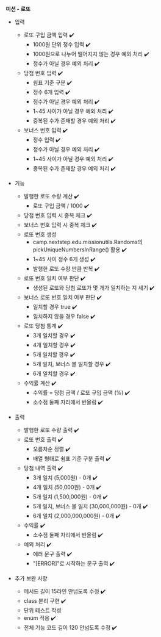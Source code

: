 **미션 - 로또**

- 입력
  - 로또 구입 금액 입력 ✔️
    - 1000원 단위 정수 입력 ✔️
    - 1000원으로 나누어 떨어지지 않는 경우 예외 처리 ✔️
    - 정수가 아닐 경우 예외 처리 ✔️
  - 당첨 번호 입력 ✔️
    - 쉼표 기준 구분 ✔️
    - 정수 6개 입력 ✔️
    - 정수가 아닐 경우 예외 처리 ✔️
    - 1~45 사이가 아닐 경우 예외 처리 ✔️
    - 중복된 수가 존재할 경우 예외 처리 ✔️
  - 보너스 번호 입력 ✔️
    - 정수 입력 ✔️
    - 정수가 아닐 경우 예외 처리 ✔️
    - 1~45 사이가 아닐 경우 예외 처리 ✔️
    - 중복된 수가 존재할 경우 예외 처리 ✔️

- 기능
  - 발행한 로또 수량 계산 ✔️
    - 로또 구입 금액 / 1000 ✔️
  - 당첨 번호 입력 시 중복 체크 ✔️
  - 보너스 번호 입력 시 중복 체크 ✔️
  - 로또 번호 생성
    - camp.nextstep.edu.missionutils.Randoms의 pickUniqueNumbersInRange() 활용 ✔️
    - 1~45 사이 정수 6개 생성 ✔️
    - 발행한 로또 수량 만큼 반복 ✔️
  - 로또 번호 일치 여부 판단 ✔️
    - 생성된 로또와 당첨 로또가 몇 개가 일치하는 지 세기 ✔️
  - 보너스 로또 번호 일치 여부 판단 ✔️
    - 일치할 경우 true ✔️
    - 일치하지 않을 경우 false ✔️
  - 로또 당첨 통계 ✔️
    - 3개 일치할 경우 ✔️
    - 4개 일치할 경우 ✔️
    - 5개 일치할 경우 ✔️
    - 5개 일치, 보너스 볼 일치할 경우 ✔️
    - 6개 일치할 경우 ✔️
  - 수익률 계산 ✔️
    - 수익률 = 당첨 금액 / 로또 구입 금액 (%) ✔️
    - 소수점 둘째 자리에서 반올림 ✔️

- 출력
  - 발행한 로또 수량 출력 ✔️
  - 로또 번호 출력 ✔️
    - 오름차순 정렬 ✔️
    - 배열 형태로 쉼표 기준 구분 출력 ✔️
  - 당첨 내역 출력 ✔️
    - 3개 일치 (5,000원) - 0개 ✔️
    - 4개 일치 (50,000원) - 0개 ✔️
    - 5개 일치 (1,500,000원) - 0개 ✔️
    - 5개 일치, 보너스 볼 일치 (30,000,000원) - 0개 ✔️
    - 6개 일치 (2,000,000,000원) - 0개 ✔️
  - 수익률 ✔️
    - 소수점 둘째 자리에서 반올림 ✔️
  - 예외 처리 ✔️
    - 에러 문구 출력 ✔️
    - "[ERROR]"로 시작하는 문구 출력 ✔️

- 추가 보완 사항
  - 메서드 길이 15라인 안넘도록 수정 ✔️
  - class 분리 구현 ✔️
  - 단위 테스트 작성
  - enum 적용 ✔️
  - 전체 기능 코드 길이 120 안넘도록 수정 ✔️